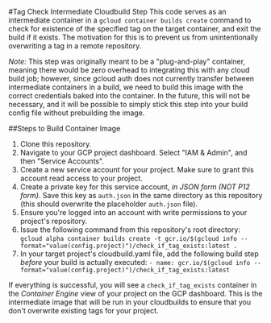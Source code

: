 #Tag Check Intermediate Cloudbuild Step
This code serves as an intermediate container in a `gcloud container builds
create` command to check for existence of the specified tag on the target
container, and exit the build if it exists. The motivation for this is to
prevent us from unintentionally overwriting a tag in a remote repository.

*Note:* This step was originally meant to be a "plug-and-play" container,
meaning there would be zero overhead to integrating this with any cloud build
job; however, since gcloud auth does not currently transfer between intermediate
containers in a build, we need to build this image with the correct credentials
baked into the container. In the future, this will not be necessary, and it will
be possible to simply stick this step into your build config file without
prebuilding the image.

##Steps to Build Container Image
1. Clone this repository.
2. Navigate to your GCP project dashboard. Select "IAM & Admin", and then "Service Accounts".
3. Create a new service account for your project. Make sure to grant this account read access to your project.
4. Create a private key for this service account, *in JSON form (NOT P12 form)*. Save this key as `auth.json` in the same directory as this repository (this should overwrite the placeholder `auth.json` file).
5. Ensure you're logged into an account with write permissions to your project's repository.
6. Issue the following command from this repository's root directory: `gcloud alpha container builds create -t gcr.io/$(gcloud info --format="value(config.project)")/check_if_tag_exists:latest .`
7. In your target project's cloudbuild.yaml file, add the following build step *before* your build is actually executed:
```- name: gcr.io/$(gcloud info --format="value(config.project)")/check_if_tag_exists:latest```

If everything is successful, you will see a `check_if_tag_exists` container in the *Container Engine* view of your project on the GCP dashboard. This is the intermediate image that will be run in your cloudbuilds to ensure that you don't overwrite existing tags for your project.

